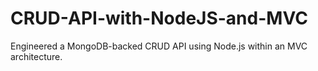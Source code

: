 # CRUD-API-with-NodeJS-and-MVC
Engineered a MongoDB-backed CRUD API using Node.js within an MVC architecture.
